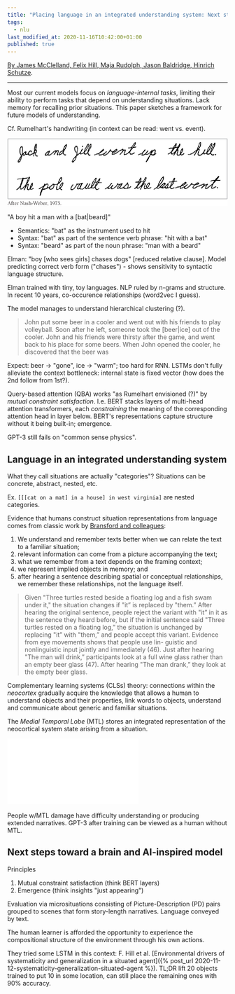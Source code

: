 ```yaml
---
title: "Placing language in an integrated understanding system: Next steps toward human-level performance in neural language models"
tags:
  - nlu
last_modified_at: 2020-11-16T10:42:00+01:00
published: true
---
```


[By James McClelland, Felix Hill, Maja Rudolph, Jason Baldridge, Hinrich Schutze](https://web.stanford.edu/~jlmcc/papers/McCEtAl20PlacingLanguageInAnIntegratedUnderstandingSystem.pdf).

---

Most our current models focus on *language-internal tasks*, limiting their
ability to perform tasks that depend on understanding situations.
Lack memory for recalling prior situations.
This paper sketches a framework for future models of understanding.

Cf. Rumelhart's handwriting (in context can be read: went vs. event).

![Rumelhart's handwriting](/assets/img/2020-11-16-rumelhart.png)

"A boy hit a man with a [bat|beard]"
* Semantics: "bat" as the instrument used to hit
* Syntax: "bat" as part of the sentence verb phrase: "hit with a bat"
* Syntax: "beard" as part of the noun phrase: "man with a beard"

Elman: "boy [who sees girls] chases dogs" [reduced relative clause].
Model predicting correct verb form ("chases") - shows sensitivity to syntactic
language structure.

Elman trained with tiny, toy languages. NLP ruled by n-grams and structure.
In recent 10 years, co-occurence relationships (word2vec I guess).

The model manages to understand hierarchical clustering (?).

> John put some beer in a cooler and went out with his friends to play
> volleyball. Soon after he left, someone took the [beer|ice] out of the cooler.
> John and his friends were thirsty after the game, and went back to his place
> for some beers. When John opened the cooler, he discovered that the beer was

Expect: beer → "gone", ice → "warm"; too hard for RNN.
LSTMs don't fully alleviate the context bottleneck: internal state is fixed
vector (how does the 2nd follow from 1st?).

Query-based attention (QBA)
works "as Rumelhart envisioned (?)" by *mutual constraint satisfaction*.
I.e. BERT stacks layers of multi-head attention transformers, each
*constraining* the meaning of the corresponding attention head in layer below.
BERT's representations capture structure without it being built-in; emergence.

GPT-3 still fails on "common sense physics".


## Language in an integrated understanding system

What they call situations are actually "categories"?
Situations can be concrete, abstract, nested, etc.

Ex. `[[[cat on a mat] in a house] in west virginia]` are nested categories.

Evidence that humans construct situation representations from language comes
from classic work by [Bransford and colleagues](https://www.sciencedirect.com/science/article/abs/pii/0010028572900035):
1. We understand and remember texts better when we can relate the text to a
   familiar situation;
2. relevant information can come from a picture accompanying the text;
3. what we remember from a text depends on the framing context;
4. we represent implied objects in memory; and
5. after hearing a sentence describing spatial or conceptual relationships, we
   remember these relationships, not the language itself.

> Given "Three turtles rested beside a floating log and a fish swam under it,"
> the situation changes if "it” is replaced by "them.” After hearing the
> original sentence, people reject the variant with "it” in it as the sentence
> they heard before, but if the initial sentence said "Three turtles rested on a
> floating log,” the situation is unchanged by replacing "it” with "them,” and
> people accept this variant.  Evidence from eye movements shows that people use
> lin- guistic and nonlinguistic input jointly and immediately (46). Just after
> hearing "The man will drink,” participants look at a full wine glass rather
> than an empty beer glass (47). After hearing "The man drank,” they look at the
> empty beer glass.

Complementary learning systems (CLSs) theory:
connections within the *neocortex* gradually acquire the knowledge that allows a
human to understand objects and their properties, link words to objects,
understand and communicate about generic and familiar situations.

The *Medial Temporal Lobe* (MTL) stores an integrated representation of the
neocortical system state arising from a situation.

![Sketch of the brain's understanding system](/assets/img/2020-11-16-brain-understanding-system.md)

People w/MTL damage have difficulty understanding or producing extended
narratives.
GPT-3 after training can be viewed as a human without MTL.


## Next steps toward a brain and AI-inspired model

Principles
1. Mutual constraint satisfaction (think BERT layers)
2. Emergence (think insights "just appearing")

Evaluation via microsituations consisting of Picture-Description (PD) pairs
grouped to scenes that form story-length narratives.
Language conveyed by text.

The human learner is afforded the opportunity to experience the compositional
structure of the environment through his own actions.

They tried some LSTM in this context: F. Hill et al. [Environmental drivers of
systematicity and generalization in a situated agent]({% post_url 2020-11-12-systematicity-generalization-situated-agent %}).
TL;DR lift 20 objects trained to put 10 in some location, can still place the
remaining ones with 90% accuracy.

